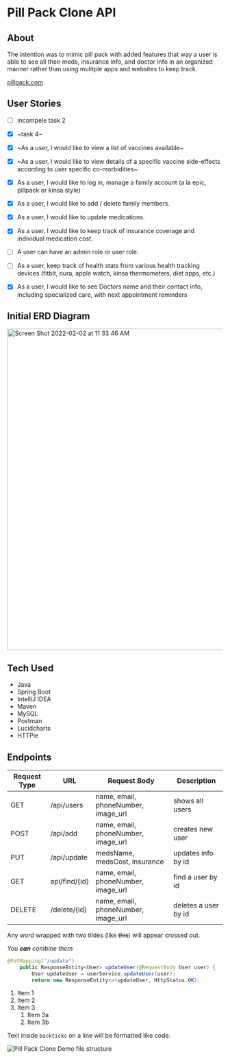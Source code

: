 # Pill Pack Clone API

## About
The intention was to mimic pill pack with added features that way a user is able to see all their meds, insurance info, and doctor info in an organized manner rather than using mulitple apps and websites to keep track. 

[pillpack.com](https://www.pillpack.com/)

## User Stories
- [ ] incompele task 2
- [x] ~task 4~

- [x] ~As a user, I would like to view a list of vaccines available~

- [x] ~As a user, I would like to view details of a specific vaccine side-effects according to user specific co-morbidities~

- [x] As a user, I would like to log in, manage a family account (a la epic, pillpack or kinsa style)

- [x] As a user, I would like to add / delete family members.

- [x] As a user, I would like to update medications.

- [x] As a user, I would like to keep track of insurance coverage and individual medication cost.

- [ ] A user can have an admin role or user role.

- [ ] As a user, keep track of health stats from various health tracking devices (fitbit, oura, apple watch, kinsa thermometers, diet apps, etc.)

- [x] As a user, I would like to see Doctors name and their contact info, including specialized care, with next appointment reminders

## Initial ERD Diagram

<img width="750" alt="Screen Shot 2022-02-02 at 11 33 46 AM" src="https://user-images.githubusercontent.com/15316862/152207648-21a85670-35f6-4d13-a869-91471f410b56.png">

## Tech Used

- Java
- Spring Boot
- IntelliJ IDEA
- Maven
- MySQL
- Postman
- Lucidcharts
- HTTPie

## Endpoints

Request Type | URL | Request Body | Description
------------ | --- |--------------|-----------------
GET | /api/users | name, email, phoneNumber, image_url | shows all users
POST | /api/add | name, email, phoneNumber, image_url | creates new user
PUT | /api/update | medsName, medsCost, insurance | updates info by id
GET | api/find/{id} | name, email, phoneNumber, image_url | find a user by id
DELETE | /delete/{id} | name, email, phoneNumber, image_url  | deletes a user by id

Any word wrapped with two tildes (like ~~this~~) will appear crossed out.

_You **can** combine them_

```java
@PutMapping("/update")
    public ResponseEntity<User> updateUser(@RequestBody User user) {
        User updateUser = userService.updateUser(user);
        return new ResponseEntity<>(updateUser, HttpStatus.OK);
```
1. Item 1
1. Item 2
1. Item 3
   1. Item 3a
   1. Item 3b
   
Text inside `backticks` on a line will be formatted like code.

![Pill Pack Clone Demo file structure](demo/demo.gif)

